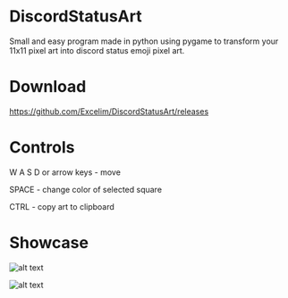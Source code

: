 # DiscordStatusArt
Small and easy program made in python using pygame to transform your 11x11 pixel art into discord status emoji pixel art.

# Download
https://github.com/Excelim/DiscordStatusArt/releases

# Controls
W A S D or arrow keys - move

SPACE - change color of selected square

CTRL - copy art to clipboard

# Showcase
![alt text](https://i.imgur.com/Mv6AZlc.gif)

![alt text](https://i.imgur.com/xezdo9v.png)